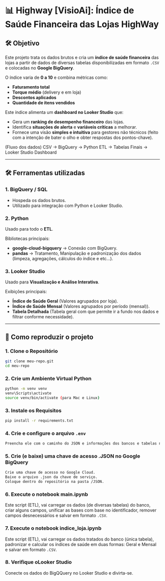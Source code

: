 # 📊 Highway [VisioAi]: Índice de Saúde Financeira das Lojas HighWay  

## 🛠️ Objetivo  
Este projeto trata os dados brutos e cria um **índice de saúde financeira** das lojas a partir de dados de diversas tabelas disponibilizadas em formato `.CSV` e colocadas no **Google BigQuery**.  

O índice varia de **0 a 10** e combina métricas como:  
- **Faturamento total**  
- **Torque médio** (delivery e em loja)  
- **Descontos aplicados**  
- **Quantidade de itens vendidos**  

Este índice  alimenta um **dashboard no Looker Studio** que:  
- Gera um **ranking de desempenho financeiro** das lojas.  
- Identifica **situações de alerta** e **variáveis críticas** a melhorar.  
- Fornece uma visão **simples e intuitiva** para gestores não técnicos (feito com a intenção de bater o olho e obter respostas dos pontos-chave).  

(Fluxo dos dados)
CSV → BigQuery → Python ETL → Tabelas Finais → Looker Studio Dashboard

---

## 🛠️ Ferramentas utilizadas  

### 1. **BigQuery / SQL**  
- Hospeda os dados brutos.  
- Utilizado para integração com Python e Looker Studio.  

### 2. **Python**  
Usado para todo o **ETL**.  

Bibliotecas principais:  
- **google-cloud-bigquery** -> Conexão com BigQuery.  
- **pandas** -> Tratamento, Manipulação e padronização dos dados (limpeza, agregações, cálculos do índice e etc...).  

### 3. **Looker Studio**  
Usado para **Visualização e Análise Interativa**.  

Exibições principais:  
- **Índice de Saúde Geral** (Valores agrupados por loja).  
- **Índice de Saúde Mensal** (Valores agrupados por período (mensal)).  
- **Tabela Detalhada** (Tabela geral com que permite ir a fundo nos dados e filtrar conforme necessidade).  

---

## 🔄 Como reproduzir o projeto

### 1. Clone o Repositório
```bash
git clone meu-repo.git
cd meu-repo
```

### 2. Crie um Ambiente Virtual Python
```bash
python -m venv venv
venv\Scripts\activate
source venv/bin/activate (para Mac e Linux)
```

### 3. Instale os Requisitos
```bash
pip install -r requirements.txt
```

### 4. Crie e configure o arquivo `.env`
```bash
Preencha ele com o caminho do JSON e informações dos bancos e tabelas necessárias.
```

### 5. Crie (e baixe) uma chave de acesso .JSON no Google BigQuery
```bash
Crie uma chave de acesso no Google Cloud.
Baixe o arquivo .json da chave de serviço.
Coloque dentro do repositório na pasta /JSON.
```

### 6. Execute o notebook main.ipynb
Este script (ETL), vai carregar os dados (de diversas tabelas) do banco, criar alguns campos, unificar as bases com base no identificador, remover campos desnecessários e salvar em formato `.CSV`.

### 7. Execute o notebook indice_loja.ipynb
Este script (ETL), vai carregar os dados tratados do banco (única tabela), padronizar e calcular os índices de saúde em duas formas: Geral e Mensal e salvar em formato `.CSV`.

### 8. Verifique oLooker Studio
Conecte os dados do BigQQuery no Looker Studio e divirta-se.